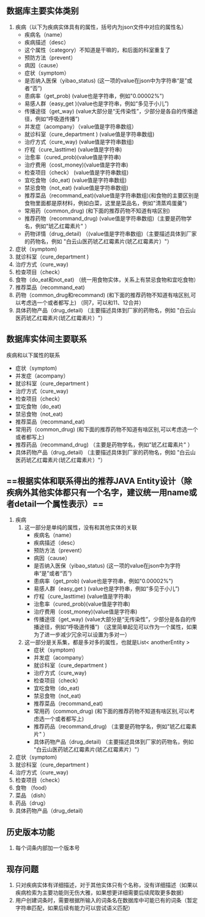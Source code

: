 ## 数据库主要实体类别

1. 疾病（以下为疾病实体具有的属性，括号内为json文件中对应的属性名）
   * 疾病名（name）
   * 疾病描述（desc）
   * 这个属性（category）不知道是干嘛的，和后面的科室重复了
   * 预防方法（prevent）
   * 病因（cause）
   * 症状（symptom）
   * 是否纳入医保（yibao_status)   (这一项的value在json中为字符串“是”或者“否”)
   * 患病率（get_prob) (value也是字符串，例如"0.00002%")
   * 易感人群（easy_get )(value也是字符串，例如“多见于小儿”)
   * 传播途径（get_way) (value大部分是“无传染性”，少部分是各自的传播途径，例如“呼吸道传播”)
   * 并发症（acompany）（value值是字符串数组）
   * 就诊科室（cure_department ) (value值是字符串数组)
   * 治疗方式（cure_way) (value值是字符串数组)
   * 疗程（cure_lasttime) (value值是字符串)
   * 治愈率（cured_prob)(value值是字符串)
   * 治疗费用（cost_money)(value值是字符串)
   * 检查项目（check） (value值是字符串数组)
   * 宜吃食物（do_eat) (value值是字符串数组)
   * 禁忌食物（not_eat) (value值是字符串数组)
   * 推荐菜品（recommand_eat)(value值是字符串数组)(和食物的主要区别是食物里面都是原材料，例如白菜，这里是菜品名，例如"清蒸鸡蛋羹")
   * 常用药（common_drug) (和下面的推荐药物不知道有啥区别)
   * 推荐药物（recommand_drug) (value值是字符串数组)（主要是药物学名，例如"琥乙红霉素片" ）
   * 药物详情（drug_detail) （(value值是字符串数组)（主要描述具体到厂家的药物名，例如 "白云山医药琥乙红霉素片(琥乙红霉素片）"）
2. 症状（symptom)
3. 就诊科室（cure_department ) 
4. 治疗方式（cure_way)
5. 检查项目（check） 
6. 食物（do_eat和not_eat)  （统一用食物实体，关系上有禁忌食物和宜吃食物）
8. 推荐菜品（recommand_eat)
9. 药物（common_drug和recommand) (和下面的推荐药物不知道有啥区别,可以考虑选一个或者都写上) （同7，可以和11、12合并）
11. 具体药物产品（drug_detail) （主要描述具体到厂家的药物名，例如 "白云山医药琥乙红霉素片(琥乙红霉素片）"）

## 数据库实体间主要联系

疾病和以下属性的联系

* 症状（symptom)
* 并发症（acompany）
* 就诊科室（cure_department ) 
* 治疗方式（cure_way)
* 检查项目（check） 
* 宜吃食物（do_eat) 
* 禁忌食物（not_eat) 
* 推荐菜品（recommand_eat)
* 常用药（common_drug) (和下面的推荐药物不知道有啥区别,可以考虑选一个或者都写上)
* 推荐药品（recommand_drug) （主要是药物学名，例如"琥乙红霉素片" ）
* 具体药物产品（drug_detail) （主要描述具体到厂家的药物名，例如 "白云山医药琥乙红霉素片(琥乙红霉素片）"）

## ==**根据实体和联系得出的推荐JAVA Entity设计（除疾病外其他实体都只有一个名字，建议统一用name或者detail一个属性表示）**==

1. 疾病
   1. 这一部分是单纯的属性，没有和其他实体的关联
      * 疾病名（name）
      * 疾病描述（desc）
      * 预防方法（prevent）
      * 病因（cause）
      * 是否纳入医保（yibao_status)   (这一项的value在json中为字符串“是”或者“否”)
      * 患病率（get_prob) (value也是字符串，例如"0.00002%")
      * 易感人群（easy_get ) (value也是字符串，例如“多见于小儿”)
      * 疗程（cure_lasttime) (value值是字符串)
      * 治愈率（cured_prob)(value值是字符串)
      * 治疗费用（cost_money)(value值是字符串)
      * 传播途径（get_way) (value大部分是“无传染性”，少部分是各自的传播途径，例如“呼吸道传播”) （这里简单起见可以作为一个属性，如果为了进一步减少冗余可以设置为多对一）
   2. 这一部分是关系集，都是多对多的属性，也就是List< anotherEntity >
      * 症状（symptom)
      * 并发症（acompany）
      * 就诊科室（cure_department ) 
      * 治疗方式（cure_way)
      * 检查项目（check） 
      * 宜吃食物（do_eat) 
      * 禁忌食物（not_eat) 
      * 推荐菜品（recommand_eat)
      * 常用药（common_drug) (和下面的推荐药物不知道有啥区别,可以考虑选一个或者都写上)
      * 推荐药品（recommand_drug) （主要是药物学名，例如"琥乙红霉素片" ）
      * 具体药物产品（drug_detail) （主要描述具体到厂家的药物名，例如 "白云山医药琥乙红霉素片(琥乙红霉素片）"）
2. 症状（symptom)
3. 就诊科室（cure_department ) 
4. 治疗方式（cure_way)
5. 检查项目（check） 
6.  食物 （food）
7.  菜品 （dish）
8.  药品（drug）
9.  具体药物产品（drug_detail)

## 历史版本功能

1. 每个词条内部加一个版本号

## 现存问题

1. 只对疾病实体有详细描述，对于其他实体只有个名称，没有详细描述（如果以疾病检索为主要功能则无伤大雅，如果想更详细需要后续爬取更多数据）
2. 用户创建词条时，需要根据所输入的词条名在数据库中可能已有的词条（暂定字符串匹配，如果后续有能力可以尝试语义匹配）